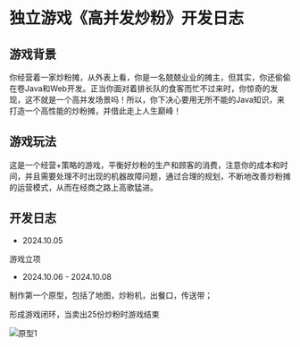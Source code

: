 # 独立游戏《高并发炒粉》开发日志
## 游戏背景

你经营着一家炒粉摊，从外表上看，你是一名兢兢业业的摊主，但其实，你还偷偷在卷Java和Web开发。正当你面对着排长队的食客而忙不过来时，你惊奇的发现，这不就是一个高并发场景吗！所以，你下决心要用无所不能的Java知识，来打造一个高性能的炒粉摊，并借此走上人生巅峰！

## 游戏玩法

这是一个经营+策略的游戏，平衡好炒粉的生产和顾客的消费，注意你的成本和时间，并且需要处理不时出现的机器故障问题，通过合理的规划，不断地改善炒粉摊的运营模式，从而在经商之路上高歌猛进。

## 开发日志

- 2024.10.05

游戏立项

- 2024.10.06 - 2024.10.08

制作第一个原型，包括了地图，炒粉机，出餐口，传送带；

形成游戏闭环，当卖出25份炒粉时游戏结束

![原型1](https://github.com/user-attachments/assets/d0cfb19e-f05f-4bb6-b49d-6a78c8f809f0)
